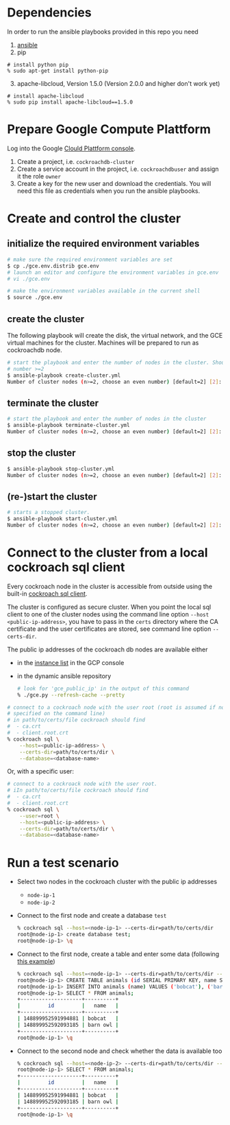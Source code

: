 
# Dependencies

In order to run the ansible playbooks provided in this repo you need 
1. [ansible](http://docs.ansible.com/ansible/intro_installation.html)
2. pip 
```
# install python pip
% sudo apt-get install python-pip
```
3. apache-libcloud, Version 1.5.0 (Version 2.0.0 and higher don't work yet)
```
# install apache-libcloud
% sudo pip install apache-libcloud==1.5.0
```

# Prepare Google Compute Plattform

Log into the Google [Clould Plattform console](https://console.cloud.google.com/).

1. Create a project, i.e. `cockroachdb-cluster`
2. Create a service account in the project, i.e. `cockroachdbuser` and assign it the role `owner`
3. Create a key for the new user and download the credentials. You will need this file
   as credentials when you run the ansible playbooks.

# Create and control the cluster

## initialize the required environment variables

```bash
# make sure the required environment variables are set
$ cp ./gce.env.distrib gce.env
# launch an editor and configure the environment variables in gce.env
# vi ./gce.env

# make the environment variables available in the current shell
$ source ./gce.env
```
## create the cluster
The following playbook will create the disk, the virtual network, and the GCE virtual machines for
the cluster. Machines will be prepared to run as cockroachdb node.

```bash
# start the playbook and enter the number of nodes in the cluster. Should be an even
# number >=2 
$ ansible-playbook create-cluster.yml
Number of cluster nodes (n>=2, choose an even number) [default=2] [2]: <enter a number>
```

## terminate the cluster
```bash
# start the playbook and enter the number of nodes in the cluster
$ ansible-playbook terminate-cluster.yml
Number of cluster nodes (n>=2, choose an even number) [default=2] [2]: <enter a number>
```

## stop the cluster
```bash
$ ansible-playbook stop-cluster.yml
Number of cluster nodes (n>=2, choose an even number) [default=2] [2]: <enter a number>
```

## (re-)start the cluster
```bash
# starts a stopped cluster. 
$ ansible-playbook start-cluster.yml
Number of cluster nodes (n>=2, choose an even number) [default=2] [2]: <enter a number>
```


# Connect to the cluster from a local cockroach sql client

Every cockroach node in the cluster is accessible from outside using the
built-in [cockroach sql client](https://www.cockroachlabs.com/docs/stable/use-the-built-in-sql-client.html).

The cluster is configured as secure cluster. When you point the local sql client
to one of the cluster nodes using the command line option `--host <public-ip-address>`, you have 
to pass in the `certs` directory where the CA certificate and the user certificates are stored, see command line option `--certs-dir`.

The public ip addresses of the cockroach db nodes are available either

* in the [instance list](https://console.cloud.google.com/compute/instances) in the GCP console

* in the dynamic ansible repository 
  ```bash
  # look for 'gce_public_ip' in the output of this command
  % ./gce.py --refresh-cache --pretty
  ```

```bash
# connect to a cockroacĥ node with the user root (root is assumed if no other user is 
# specified on the command line)
# in path/to/certs/file cockroach should find
#  - ca.crt
#  - client.root.crt
% cockroach sql \
    --host=<public-ip-address> \
    --certs-dir=path/to/certs/dir \
    --database=<database-name>
```

Or, with a specific user:

```bash
# connect to a cockroack node with the user root.
# iIn path/to/certs/file cockroach should find
#  - ca.crt
#  - client.root.crt
% cockroach sql \
    --user=root \
    --host=<public-ip-address> \
    --certs-dir=path/to/certs/dir \
    --database=<database-name>
```

# Run a test scenario

- Select two nodes in the cockroach cluster with the public ip addresses
  - `node-ip-1`
  - `node-ip-2`

- Connect to the first node and create a database `test`
  ```bash
  % cockroach sql --host=<node-ip-1> --certs-dir=path/to/certs/dir
  root@node-ip-1> create database test;
  root@node-ip-1> \q
  ```

- Connect to the first node, create a table and enter some data
  (following [this example](https://www.cockroachlabs.com/docs/stable/use-the-built-in-sql-client.html))

  ```bash
  % cockroach sql --host=<node-ip-1> --certs-dir=path/to/certs/dir --database=test
  root@node-ip-1> CREATE TABLE animals (id SERIAL PRIMARY KEY, name STRING);
  root@node-ip-1> INSERT INTO animals (name) VALUES ('bobcat'), ('barn owl');
  root@node-ip-1> SELECT * FROM animals;
  +--------------------+----------+
  |         id         |   name   |
  +--------------------+----------+
  | 148899952591994881 | bobcat   |
  | 148899952592093185 | barn owl |
  +--------------------+----------+
  root@node-ip-1> \q
  ```

- Connect to the second node and check whether the data is available too

  ```bash
  % cockroach sql --host=<node-ip-2> --certs-dir=path/to/certs/dir --database=test
  root@node-ip-1> SELECT * FROM animals;
  +--------------------+----------+
  |         id         |   name   |
  +--------------------+----------+
  | 148899952591994881 | bobcat   |
  | 148899952592093185 | barn owl |
  +--------------------+----------+
  root@node-ip-1> \q
  ```

